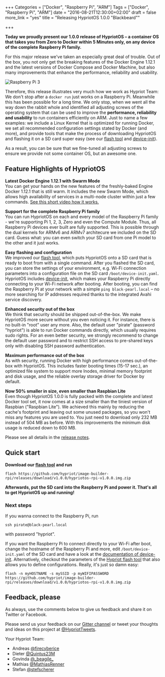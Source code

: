 +++
Categories = ["Docker", "Raspberry Pi", "ARM"]
Tags = ["Docker", "Raspberry Pi", "ARM"]
date = "2016-08-21T12:30:00+02:00"
draft = false
more_link = "yes"
title = "Releasing HypriotOS 1.0.0 \"Blackbeard\""

+++

**Today we proudly present our 1.0.0 release of HypriotOS – a container OS that takes you from Zero to Docker within 5 Minutes only, on any device of the complete Raspberry Pi family.**

For this major release we've taken an especially great deal of trouble. Out of the box, you not only get the breaking features of the Docker Engine 1.12.1 and the latest versions of Docker Compose and Docker Machine, but also many improvements that enhance the performance, reliability and usability.


  ![Raspberry Pi 3](/images/release-1-0/docker_pirate_650px_full-width.jpg)



<!--more-->


Therefore, this release illustrates very much how we work as Hypriot Team: We don't stop after a `docker run` just works on a Raspberry Pi. Meanwhile this has been possible for a long time. We only stop, when we went all the way down the rabbit whole and identified all adjusting screws of the operating system that can be used to improve the **performance, reliability and usability** to run containers efficiently on ARM. Just to name a few examples: we include a Linux Kernel that is optimized for running Docker, we set all recommended configuration settings stated by Docker (and more), and provide tools that make the process of downloading HypriotOS and flashing it on a SD card super easy (see our [flash tool](https://github.com/hypriot/flash) and [device-init](https://github.com/hypriot/device-init)).

As a result, you can be sure that we fine-tuned all adjusting screws to ensure we provide not some container OS, but an awesome one.


## Feature Highlights of HypriotOS

**Latest Docker Engine 1.12.1 with Swarm Mode** </br>
You can get your hands on the new features of the freshly-baked Engine Docker 1.12.1 that is still warm. It includes the new Swarm Mode, which allows high availability of services in a multi-node cluster within just a few commands.
[See this short video how it works.](https://blog.docker.com/2016/07/swarm-mode-on-a-raspberry-pi-cluster/)

**Support for the complete Raspberry Pi family** </br>
You can run HypriotOS on each and every model of the Raspberry Pi family - we're supporting Pi 1, 2, 3, Zero and even the Compute Module. Thus, all Raspberry Pi devices ever built are fully supported. This is possible through the dual kernels for ARMv6 and ARMv7 architecure we included on the SD card. Guess what: you can even switch your SD card from one Pi model to the other and it just works.

**Easy flashing and configuration** </br>
We improved our [flash tool](https://github.com/hypriot/flash), which puts HypriotOS onto a SD card that is ready to boot from with a single command. After you flashed the SD card, you can store the settings of your environment, e.g. Wi-Fi connection parameters into a configuration file on the SD card `/boot/device-init.yaml`. HypriotOS includes [device-init](https://github.com/hypriot/device-init), which makes your Raspberry Pi directly connecting to your Wi-Fi network after booting.
After booting, you can find the Raspberry Pi at your network with a simple `ping black-pearl.local` – no more searching for IP addresses required thanks to the integrated Avahi service discovery.

**Enhanced security out of the box** </br>
We think that security should be shipped out-of-the-box. We make HypriotOS more secure without you even noticing it. For instance, there is no built-in "root" user any more. Also, the default user "pirate" (password "hypriot") is able to run Docker commands directly, which usually requires sudo rights. For an even better security, we strongly recommend to change the default user password and to restrict SSH access to pre-shared keys only with disabling SSH password authentication.

**Maximum performance out of the box** </br>
As with security, running Docker with high performance comes out-of-the-box with HypriotOS. This includes faster booting times (15-17 sec.), an optimized file system to support more Inodes, minimal memory footprint and disk usage, and the reliable overlay storage driver for Docker by default.

**Now 50% smaller in size, even smaller than Raspbian Lite** </br>
Even though HypriotOS 1.0.0 is fully packed with the complete and latest Docker tool set, it now comes at a size smaller than the tiniest version of Raspbian ("Raspbian Lite"). We achieved this mainly by reducing the cache's footprint and leaving out some unused packages, so you won't miss any features you are used to. You just need to download only 232 MB instead of 504 MB as before. With this improvements the minimum disk usage is reduced down to 600 MB.

Please see all details in the [release notes](https://github.com/hypriot/image-builder-rpi/releases/tag/v1.0.0).

## Quick start
**Download our [flash tool](https://github.com/hypriot/flash) and run**
```
flash https://github.com/hypriot/image-builder-rpi/releases/download/v1.0.0/hypriotos-rpi-v1.0.0.img.zip
```

**Afterwards, put the SD card into the Raspberry Pi and power it. That's all to get HypriotOS up and running!**


### Next steps

If you wanna connect to the Raspberry Pi, run
```
ssh pirate@black-pearl.local
```
with password "hypriot".

If you want the Raspberry Pi to connect directly to your Wi-Fi after boot, change the hostname of the Raspberry Pi and more, edit `/boot/device-init.yaml` of the SD card and have a look at the [documentation of device-init](https://github.com/hypriot/device-init). Alternatively, checkout the parameters of the [Hypriot flash tool](https://github.com/hypriot/flash) that also allows you to define configurations. Really, it's just so damn easy:
```
flash -n myHOSTNAME -s mySSID -p myWIFIPASSWORD https://github.com/hypriot/image-builder-rpi/releases/download/v1.0.0/hypriotos-rpi-v1.0.0.img.zip
```


## Feedback, please

As always, use the comments below to give us feedback and share it on Twitter or Facebook.

Please send us your feedback on our [Gitter channel](https://gitter.im/hypriot/talk) or tweet your thoughts and ideas on this project at [@HypriotTweets](https://twitter.com/HypriotTweets).

Your Hypriot Team:

* Andreas [@firecyberice](https://twitter.com/firecyberice)
* Dieter [@Quintus23M](https://twitter.com/Quintus23M)
* Govinda [@\_beagile\_](https://twitter.com/_beagile_)
* Mathias [@MathiasRenner](https://twitter.com/MathiasRenner)
* Stefan [@stefscherer](https://twitter.com/stefscherer)
